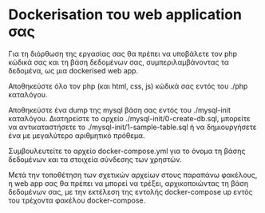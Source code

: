 # Dockerisation του web application σας
Για τη διόρθωση της εργασίας σας θα πρέπει να υποβάλετε τον php κώδικά σας και τη βάση δεδομένων σας, συμπεριλαμβάνοντας τα δεδομένα, ως μια dockerised web app.

Αποθηκεύστε όλο τον php (και html, css, js) κώδικά σας εντός του ./php καταλόγου.

Αποθηκεύστε ένα dump της mysql βάση σας εντός του ./mysql-init καταλόγου. Διατηρείστε το αρχείο ./mysql-init/0-create-db.sql, μπορείτε να αντικαταστήσετε το ./mysql-init/1-sample-table.sql ή να δημιουργήσετε ένα με μεγαλύτερο αριθμητικό πρόθεμα.

Συμβουλευτείτε το αρχείο docker-compose.yml για το όνομα τη βάσης δεδομένων και τα στοιχεία σύνδεσης των χρηστών.

Μετά την τοποθέτηση των σχετικών αρχείων στους παραπάνω φακέλους, η web app σας θα πρέπει να μπορεί να τρέξει, αρχικοποιώντας τη βάση δεδομένων σας, με την εκτέλεση της εντολής docker-compose up εντός του τρέχοντα φακέλου docker-compose.
